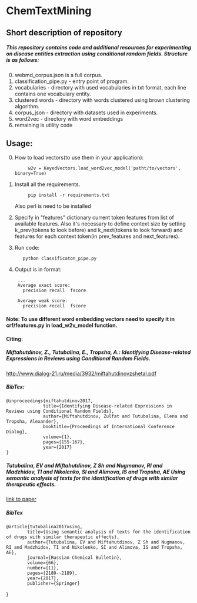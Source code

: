 # ChemTextMining
## Short description of repository
##### This repository contains code and additional resources for experimenting on disease entities extraction using conditional random fields. Structure is as follows:<br>
0. webmd_corpus.json is a full corpus.
1. classification_pipe.py - entry point of program.
2. vocabularies - directory with used vocabularies in txt format, each line contains one vocabulary entity.
3. clustered words - directory with words clustered using brown clustering algorithm.
4. corpus_json - directory with datasets used in experiments.
5. word2vec - directory with word embeddings
6. remaining is utility code

## Usage:
0. How to load vectors(to use them in your application):

            w2v = KeyedVectors.load_word2vec_model('patht/to/vectors', binary=True)                       
1. Install all the requirements.

            pip install -r requirements.txt
   Also perl is need to be installed

2. Specify in "features" dictionary current token features from list of available features. Also it's necessary to define context size by setting k_prev(tokens to look before) and k_next(tokens to look forward) and features for each context token(in prev_features and next_features).
3. Run code:

          python classificaton_pipe.py

4. Output is in format:

        ...
        Average exact score:
          precision	recall	fscore

        Average weak score:
          precision	recall	fscore


#### Note: To use different word embedding vectors need to specify it in crf/features.py in load_w2v_model function.
#### Citing:
#####   Miftahutdinov, Z., Tutubalina, E., Tropsha, A.: Identifying Disease-related Expressions in Reviews using Conditional Random Fields.
  http://www.dialog-21.ru/media/3932/miftahutdinovzshetal.pdf
##### BibTex:
    @inproceedings{miftahutdinov2017,
                  title={Identifying Disease-related Expressions in Reviews using Conditional Random Fields},
                  author={Miftahutdinov, Zulfat and Tutubalina, Elena and Tropsha, Alexander},
                  booktitle={Proceedings of International Conference Dialog},
                  volume={1},
                  pages={155-167},
                  year={2017}
    }
##### Tutubalina, EV and Miftahutdinov, Z Sh and Nugmanov, RI and Madzhidov, TI and Nikolenko, SI and Alimova, IS and Tropsha, AE Using semantic analysis of texts for the identification of drugs with similar therapeutic effects.
   [link to paper](https://www.researchgate.net/profile/Elena_Tutubalina/publication/323751823_Using_semantic_analysis_of_texts_for_the_identification_of_drugs_with_similar_therapeutic_effects/links/5bf7cfc3299bf1a0202cbc1f/Using-semantic-analysis-of-texts-for-the-identification-of-drugs-with-similar-therapeutic-effects.pdf)
##### BibTex
    @article{tutubalina2017using,
            title={Using semantic analysis of texts for the identification of drugs with similar therapeutic effects},
            author={Tutubalina, EV and Miftahutdinov, Z Sh and Nugmanov, RI and Madzhidov, TI and Nikolenko, SI and Alimova, IS and Tropsha, AE},
            journal={Russian Chemical Bulletin},
            volume={66},
            number={11},
            pages={2180--2189},
            year={2017},
            publisher={Springer}
}
